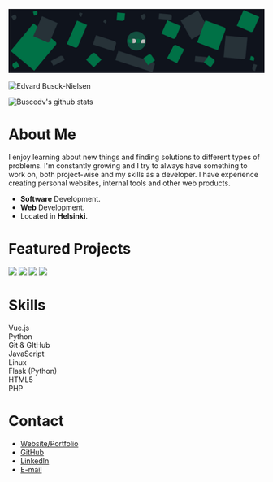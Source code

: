 ![Edvard Busck-Nielsen](https://github.com/Buscedv/Buscedv/blob/master/bgfinal.jpg?raw=true "Edvard Busck-Nielsen")

![Edvard Busck-Nielsen](https://buscedv.github.io/useful-readme-inserts/heading/?text=test&size=10&color=0d7147)

![Buscedv's github stats](https://github-stats.vercel.app/api?username=buscedv&show_icons=true&title_color=0d7147&icon_color=0d7147&text_color=bab9ba&bg_color=10141c)



# About Me
I enjoy learning about new things and finding solutions to different types of problems. I'm constantly growing and I try to always have something to work on, both project-wise and my skills as a developer. I have experience creating personal websites, internal tools and other web products.

- **Software** Development.
- **Web** Development.
- Located in **Helsinki**.

# Featured Projects
<a href="https://github.com/Buscedv/Ask" align="left">
  <img src="https://github-stats.vercel.app/api/pin/?username=buscedv&repo=Ask" />
</a>
<a href="https://github.com/Buscedv/Docual" align="left">
  <img src="https://github-stats.vercel.app/api/pin/?username=buscedv&repo=Docual" />
</a>
<a href="https://github.com/Buscedv/Boilercrate" align="left">
  <img src="https://github-stats.vercel.app/api/pin/?username=buscedv&repo=Boilercrate" />
</a>
<a href="https://github.com/Buscedv/abnormal-expressions" align="left">
  <img src="https://github-stats.vercel.app/api/pin/?username=buscedv&repo=Abnormal-Expressions" />
</a>

# Skills
Vue.js<br/>
Python<br/>
Git & GItHub<br/>
JavaScript<br/>
Linux<br/>
Flask (Python)<br/>
HTML5<br/>
PHP

# Contact
- [Website/Portfolio](https://edvard.dev)
- [GitHub](https://github.com/Buscedv)
- [LinkedIn](https://linkedin.com/in/edvard-busck-nielsen)
- [E-mail](mailto:me@edvard.io)
